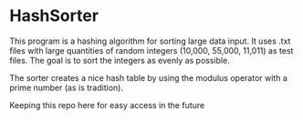 # HashSorter

This program is a hashing algorithm for sorting large data input. It uses .txt files with large quantities of random integers (10,000,
55,000, 11,011) as test files. The goal is to sort the integers as evenly as possible.

The sorter creates a nice hash table by using the modulus operator with a prime number (as is tradition).

Keeping this repo here for easy access in the future
